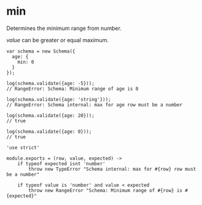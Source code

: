 min
===

Determines the minimum range from number.

*value* can be greater or equal maximum.

```
var schema = new Schema({
  age: {
    min: 0
  }
});

log(schema.validate({age: -5}));
// RangeError: Schema: Minimum range of age is 0

log(schema.validate({age: 'string'}));
// RangeError: Schema internal: max for age row must be a number

log(schema.validate({age: 20}));
// true

log(schema.validate({age: 0}));
// true
```

	'use strict'

	module.exports = (row, value, expected) ->
		if typeof expected isnt 'number'
			throw new TypeError "Schema internal: max for #{row} row must be a number"

		if typeof value is 'number' and value < expected
			throw new RangeError "Schema: Minimum range of #{row} is #{expected}"